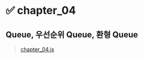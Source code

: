  # ✅ chapter_04
## Queue, 우선순위 Queue, 환형 Queue
> [chapter_04.js](https://github.com/zxczoxc125/Learning-JavaScript-Data-Structures-and-Algorithms/blob/zxczoxc125/chapter_04/chapter_04.js)
